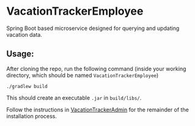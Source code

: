 # VacationTrackerEmployee

Spring Boot based microservice designed for querying and updating vacation data.

## Usage:

After cloning the repo, run the following command (inside your working directory, which should be named `VacationTrackerEmployee`)

``` 
./gradlew build 
```

This should create an executable `.jar` in `build/libs/`.

Follow the instructions in [VacationTrackerAdmin](https://github.com/milanmitreski/VacationTrackerAdmin) for the remainder of the installation process.
